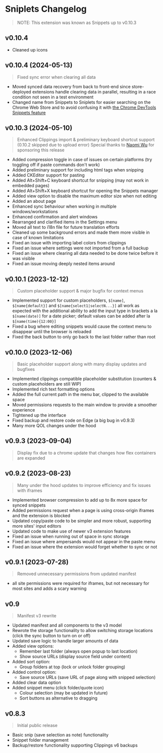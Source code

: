 # Sniplets Changelog

> NOTE: This extension was known as Snippets up to v0.10.3

## v0.10.4

- Cleaned up icons

## v0.10.4 (2024-05-13)

> Fixed sync error when clearing all data

- Moved synced data recovery from back to front-end since store-deployed extensions handle clearing data in parallel, resulting in a race condition not seen in a test environment
- Changed name from Snippets to Sniplets for easier searching on the Chrome Web Store and to avoid confusing it with [the Chrome DevTools Snippets feature](https://developer.chrome.com/docs/devtools/javascript/snippets/)

## v0.10.3 (2024-05-10)

> Enhanced Clippings import & preliminary keyboard shortcut support (0.10.2 skipped due to upload error)
> Special thanks to [Naomi Wu](https://github.com/MachineryEnchantress) for sponsoring this release

- Added compression toggle in case of issues on certain platforms (try toggling off if paste commands don't work)
- Added preliminary support for including html tags when snipping
- Added CKEditor support for pasting
- Added Alt+Shift+C keyboard shortcut for snipping (may not work in embedded pages)
- Added Alt+Shift+X keyboard shortcut for opening the Snippets manager
- Added view option to disable the maximum editor size when not editing
- Added an about page
- Enhanced sync behaviour when working in multiple windows/workstations
- Enhanced confirmation and alert windows
- Rearranged and clarified items in the Settings menu
- Moved all text to i18n file for future translation efforts
- Cleaned up some background errors and made them more visible in case of known limitations
- Fixed an issue with importing label colors from clippings
- Fixed an issue where settings were not imported from a full backup
- Fixed an issue where clearing all data needed to be done twice before it was visible
- Fixed an issue moving deeply nested items around

## v0.10.1 (2023-12-12)

> Custom placeholder support & major bugfix for context menus

- Implemented support for custom placeholders, `$[name]`, `$[name{default}]` and `$[name{select1|selectN...}]` all work as expected with the additional ability to add the input type in brackets a la `$[name(date)]` for a date picker; default values can be added after  la `$[name(time){12:00}]`
- Fixed a bug where editing snippets would cause the context menu to disappear until the browser is reloaded
- Fixed the back button to only go back to the last folder rather than root

## v0.10.0 (2023-12-06)

> Basic placeholder support along with many display updates and bugfixes

- Implemented clippings compatible placeholder substitution (counters & custom placeholders are still WIP)
- Implemented rich text formatting options
- Added the full current path in the menu bar, clipped to the available space
- Moved permissions requests to the main window to provide a smoother experience
- Tightened up the interface
- Fixed backup and restore code on Edge (a big bug in v0.9.3)
- Many more QOL changes under the hood

## v0.9.3 (2023-09-04)

> Display fix due to a chrome update that changes how flex containers are expanded

## v0.9.2 (2023-08-23)

> Many under the hood updates to improve efficiency and fix issues with iframes

- Implemented browser compression to add up to 8x more space for synced snippets
- Added permissions request when a page is using cross-origin iframes and the extension is blocked
- Updated copy/paste code to be simpler and more robust, supporting more sites' input editors
- Updated code to make use of newer v3 extension features
- Fixed an issue when running out of space in sync storage
- Fixed an issue where ampersands would not appear in the paste menu
- Fixed an issue where the extension would forget whether to sync or not

## v0.9.1 (2023-07-28)

> Removed unnecessary permissions from updated manifest

- all site permissions were required for iframes, but not necessary for most sites and adds a scary warning

## v0.9

> Manifest v3 rewrite

- Updated manifest and all components to the v3 model
- Rewrote the storage functionality to allow switching storage locations (click the sync button to turn on or off)
- Updated save logic to handle larger amounts of data
- Added view options:
  - Remember last folder (always open popup to last location)
  - Show source URLs (display source field under content)
- Added sort option:
  - Group folders at top (lock or unlock folder grouping)
- Added control option:
  - Save source URLs (save URL of page along with snipped selection)
- Added clear data option
- Added snippet menu (click folder/quote icon)
  - Colour selection (may be updated in future)
  - Sort buttons as alternative to dragging

## v0.8.3

> Initial public release

- Basic snip (save selection as note) functionality
- Snippet folder management
- Backup/restore functionality supporting Clippings v6 backups
